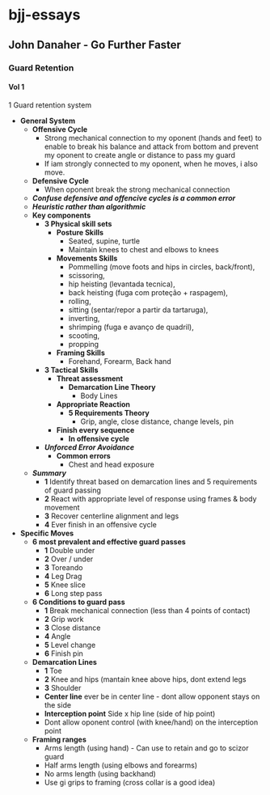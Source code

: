 # bjj-essays
## John Danaher - Go Further Faster
### Guard Retention
#### Vol 1
1 Guard retention system
  - **General System**
    - **Offensive Cycle**
      - Strong mechanical connection to my oponent (hands and feet) to enable to break his balance and attack from bottom and prevent my oponent to create angle or distance to pass my guard
      - If iam strongly connected to my oponent, when he moves, i also move.
    - **Defensive Cycle**
      - When oponent break the strong mechanical connection
    - ***Confuse defensive and offencive cycles is a common error***
    - ***Heuristic rather than algorithmic***
    - **Key components**
      - **3 Physical skill sets**
        - **Posture Skills**
          - Seated, supine, turtle
          - Maintain knees to chest and elbows to knees
        - **Movements Skills**
          - Pommelling (move foots and hips in circles, back/front),
          - scissoring,
          - hip heisting (levantada tecnica),
          - back heisting (fuga com proteção + raspagem),
          - rolling,
          - sitting (sentar/repor a partir da tartaruga),
          - inverting,
          - shrimping (fuga e avanço de quadril),
          - scooting,
          - propping
        - **Framing Skills**
          - Forehand, Forearm, Back hand
      - **3 Tactical Skills**
        - **Threat assessment**
          - **Demarcation Line Theory**
            - Body Lines  
        - **Appropriate Reaction**
          - **5 Requirements Theory**
            - Grip, angle, close distance, change levels, pin
        - **Finish every sequence**
          - **In offensive cycle**
      - ***Unforced Error Avoidance***
        - **Common errors**
          - Chest and head exposure
    - ***Summary***
      - **1** Identify threat based on demarcation lines and 5 requirements of guard passing
      - **2** React with appropriate level of response using frames & body movement
      - **3** Recover centerline alignment and legs
      - **4** Ever  finish in an offensive cycle
  - **Specific Moves**
    - **6 most prevalent and effective guard passes**
      - **1** Double under
      - **2** Over / under
      - **3** Toreando
      - **4** Leg Drag
      - **5** Knee slice
      - **6** Long step pass
    - **6 Conditions to guard pass**
      - **1** Break mechanical connection (less than 4 points of contact)
      - **2** Grip work
      - **3** Close distance
      - **4** Angle
      - **5** Level change
      - **6** Finish pin
    - **Demarcation Lines**
      - **1** Toe
      - **2** Knee and hips (mantain knee above hips, dont extend legs
      - **3** Shoulder
      - **Center line** ever be in center line - dont allow opponent stays on the side
      - **Interception point** Side x hip line (side of hip point)
      - Dont allow oponent control (with knee/hand) on the interception point
    - **Framing ranges**
      - Arms length (using hand) - Can use to retain and go to scizor guard
      - Half arms length (using elbows and forearms)
      - No arms length (using backhand)
      - Use gi grips to framing (cross collar is a good idea)
     
